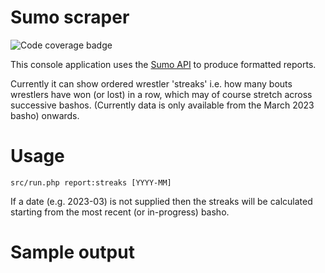 # Sumo scraper

![Code coverage badge](https://github.com/stuartmcgill/sumo-scraper/blob/image-data/coverage.svg)

This console application uses the [Sumo API](https://sumo-api.com/) to produce formatted reports.

Currently it can show ordered wrestler 'streaks' i.e. how many bouts wrestlers have won (or lost) in
a row, which may of course stretch across successive bashos. (Currently data is only available from the March 2023 basho)
onwards.

# Usage

```
src/run.php report:streaks [YYYY-MM] 
```

If a date (e.g. 2023-03) is not supplied then the streaks will be calculated starting from the most recent (or
in-progress) basho.

# Sample output
